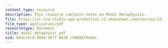```yaml
---
content_type: resource
description: This resource contains notes on Modal Metaphysics.
file: https://ol-ocw-studio-app-production.s3.amazonaws.com/courses/24-221-metaphysics-free-will-fall-2004/b4dcc6cd36045b7f8638c56684f9abbc_modal_metaphysic.pdf
file_type: application/pdf
resourcetype: Document
title: modal_metaphysic.pdf
uid: b4dcc6cd-3604-5b7f-8638-c56684f9abbc
---
```

